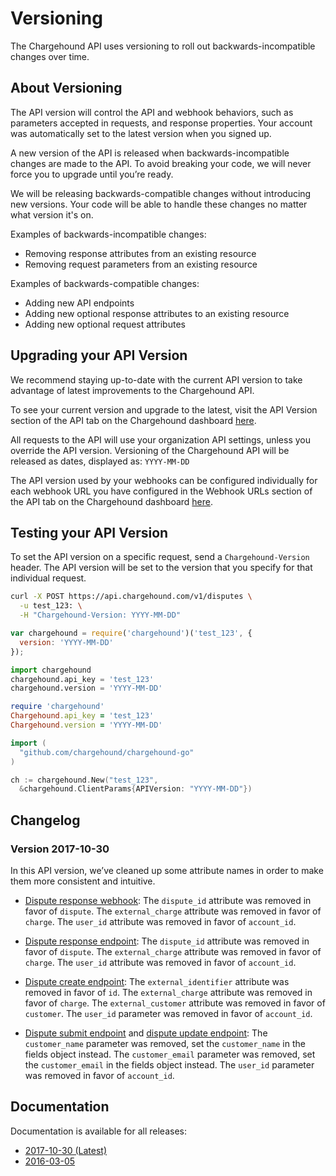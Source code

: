 # Versioning

The Chargehound API uses versioning to roll out backwards-incompatible changes over time.

## About Versioning

The API version will control the API and webhook behaviors, such as parameters accepted in requests, and response properties. Your account was automatically set to the latest version when you signed up.

A new version of the API is released when backwards-incompatible changes are made to the API. To avoid breaking your code, we will never force you to upgrade until you’re ready.

We will be releasing backwards-compatible changes without introducing new versions. Your code will be able to handle these changes no matter what version it's on.

Examples of backwards-incompatible changes:

- Removing response attributes from an existing resource
- Removing request parameters from an existing resource

Examples of backwards-compatible changes:

- Adding new API endpoints
- Adding new optional response attributes to an existing resource
- Adding new optional request attributes

## Upgrading your API Version

We recommend staying up-to-date with the current API version to take advantage of latest improvements to the Chargehound API.

To see your current version and upgrade to the latest, visit the API Version section of the API tab on the Chargehound dashboard [here](/dashboard/settings/api).

All requests to the API will use your organization API settings, unless you override the API version. Versioning of the Chargehound API will be released as dates, displayed as: `YYYY-MM-DD`

The API version used by your webhooks can be configured individually for each webhook URL you have configured in the Webhook URLs section of the API tab on the Chargehound dashboard [here](/dashboard/settings/api).

## Testing your API Version

To set the API version on a specific request, send a `Chargehound-Version` header. The API version will be set to the version that you specify for that individual request.

```sh
curl -X POST https://api.chargehound.com/v1/disputes \
  -u test_123: \
  -H "Chargehound-Version: YYYY-MM-DD"
```

```javascript
var chargehound = require('chargehound')('test_123', {
  version: 'YYYY-MM-DD'
});
```

```python
import chargehound
chargehound.api_key = 'test_123'
chargehound.version = 'YYYY-MM-DD'
```

```ruby
require 'chargehound'
Chargehound.api_key = 'test_123'
Chargehound.version = 'YYYY-MM-DD'
```

```go
import (
  "github.com/chargehound/chargehound-go"
)

ch := chargehound.New("test_123",
  &chargehound.ClientParams{APIVersion: "YYYY-MM-DD"})
```

## Changelog

### Version 2017-10-30

In this API version, we’ve cleaned up some attribute names in order to make them more consistent and intuitive.

- [Dispute response webhook](#dispute-response-ready): The `dispute_id` attribute was removed in favor of `dispute`. The `external_charge` attribute was removed in favor of `charge`. The `user_id` attribute was removed in favor of `account_id`.

- [Dispute response endpoint](#retrieving-a-dispute-response): The `dispute_id` attribute was removed in favor of `dispute`. The `external_charge` attribute was removed in favor of `charge`. The `user_id` attribute was removed in favor of `account_id`.

- [Dispute create endpoint](#creating-a-dispute): The `external_identifier` attribute was removed in favor of `id`. The `external_charge` attribute was removed in favor of `charge`. The `external_customer` attribute was removed in favor of `customer`. The `user_id` parameter was removed in favor of `account_id`.

- [Dispute submit endpoint](#submitting-a-dispute) and [dispute update endpoint](#updating-a-dispute): The `customer_name` parameter was removed, set the `customer_name` in the fields object instead. The `customer_email` parameter was removed, set the `customer_email` in the fields object instead. The `user_id` parameter was removed in favor of `account_id`.

## Documentation

Documentation is available for all releases:

* [2017-10-30 (Latest)](../2017-10-30/)
* [2016-03-05](../2016-03-05/)
